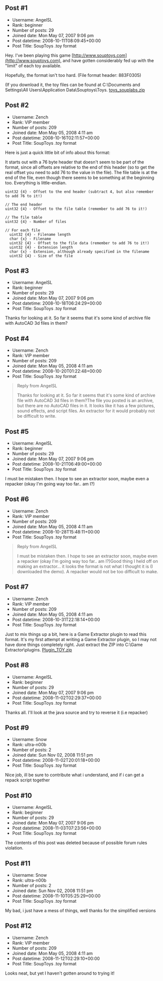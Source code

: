 ## Post #1
- Username: AngelSL
- Rank: beginner
- Number of posts: 29
- Joined date: Mon May 07, 2007 9:06 pm
- Post datetime: 2008-10-11T08:09:45+00:00
- Post Title: SoupToys .toy format

Hey. I've been playing this game [http://www.souptoys.com](http://www.souptoys.com), and have gotten considerably fed up with the "limit" of each toy available. 

Hopefully, the format isn't too hard.
(File format header: 883F0305)

(If you download it, the toy files can be found at C:\Documents and Settings\All Users\Application Data\Souptoys\Toys.
[toys_souplabs.zip](https://xentaxbackup.github.io/file/1682_toys_souplabs.zip)
## Post #2
- Username: Zench
- Rank: VIP member
- Number of posts: 209
- Joined date: Mon May 05, 2008 4:11 am
- Post datetime: 2008-10-16T02:11:57+00:00
- Post Title: SoupToys .toy format

Here is just a quick little bit of info about this format:

It starts out with a 76 byte header that doesn't seem to be part of the format, since all offsets are relative to the end of this header (so to get the real offset you need to add 76 to the value in the file). The file table is at the end of the file, even though there seems to be something at the beginning too. Everything is little-endian.

```
uint32 {4} - Offset to the end header (subtract 4, but also remember to add 76 to it!)

// The end header
uint32 {4} - Offset to the file table (remember to add 76 to it!)

// The file table
uint32 {4} - Number of files

// For each file
  uint32 {4} - Filename length
  char {x} - Filename
  uint32 {4} - Offset to the file data (remember to add 76 to it!)
  uint32 {4} - Extension length
  char {x} - Extension, although already specified in the filename
  uint32 {4} - Size of the file
```
## Post #3
- Username: AngelSL
- Rank: beginner
- Number of posts: 29
- Joined date: Mon May 07, 2007 9:06 pm
- Post datetime: 2008-10-18T06:24:29+00:00
- Post Title: SoupToys .toy format

Thanks for looking at it. So far it seems that it's some kind of archive file with AutoCAD 3d files in them?
## Post #4
- Username: Zench
- Rank: VIP member
- Number of posts: 209
- Joined date: Mon May 05, 2008 4:11 am
- Post datetime: 2008-10-20T01:22:48+00:00
- Post Title: SoupToys .toy format

> Reply from AngelSL
>
> Thanks for looking at it. So far it seems that it's some kind of archive file with AutoCAD 3d files in them?The file you posted is an archive, but there are no AutoCAD files in it. It looks like it has a few pictures, sound effects, and script files. An extractor for it would probably not be difficult to write.
## Post #5
- Username: AngelSL
- Rank: beginner
- Number of posts: 29
- Joined date: Mon May 07, 2007 9:06 pm
- Post datetime: 2008-10-21T06:49:00+00:00
- Post Title: SoupToys .toy format

I must be mistaken then. I hope to see an extractor soon, maybe even a repacker (okay I'm going way too far.. am I?)
## Post #6
- Username: Zench
- Rank: VIP member
- Number of posts: 209
- Joined date: Mon May 05, 2008 4:11 am
- Post datetime: 2008-10-28T15:48:11+00:00
- Post Title: SoupToys .toy format

> Reply from AngelSL
>
> I must be mistaken then. I hope to see an extractor soon, maybe even a repacker (okay I'm going way too far.. am I?)Good thing I held off on making an extractor... it looks the format is not what I thought it is (I downloaded the demo). A repacker would not be too difficult to make.
## Post #7
- Username: Zench
- Rank: VIP member
- Number of posts: 209
- Joined date: Mon May 05, 2008 4:11 am
- Post datetime: 2008-10-31T22:18:14+00:00
- Post Title: SoupToys .toy format

Just to mix things up a bit, here is a Game Extractor plugin to read this format. It's my first attempt at writing a Game Extractor plugin, so I may not have done things completely right. Just extract the ZIP into C:\Game Extractor\plugins.
[Plugin_TOY.zip](https://xentaxbackup.github.io/file/1710_Plugin_TOY.zip)
## Post #8
- Username: AngelSL
- Rank: beginner
- Number of posts: 29
- Joined date: Mon May 07, 2007 9:06 pm
- Post datetime: 2008-11-02T02:29:37+00:00
- Post Title: SoupToys .toy format

Thanks all. I'll look at the java source and try to reverse it (i.e repacker)
## Post #9
- Username: Snow
- Rank: ultra-n00b
- Number of posts: 2
- Joined date: Sun Nov 02, 2008 11:51 pm
- Post datetime: 2008-11-02T20:01:18+00:00
- Post Title: SoupToys .toy format

Nice job, ill be sure to contribute what i understand, and if i can get a repack script together
## Post #10
- Username: AngelSL
- Rank: beginner
- Number of posts: 29
- Joined date: Mon May 07, 2007 9:06 pm
- Post datetime: 2008-11-03T07:23:56+00:00
- Post Title: SoupToys .toy format

The contents of this post was deleted because of possible forum rules violation.
## Post #11
- Username: Snow
- Rank: ultra-n00b
- Number of posts: 2
- Joined date: Sun Nov 02, 2008 11:51 pm
- Post datetime: 2008-11-10T05:25:29+00:00
- Post Title: SoupToys .toy format

My bad, i just have a mess of things, well thanks for the simplified versions
## Post #12
- Username: Zench
- Rank: VIP member
- Number of posts: 209
- Joined date: Mon May 05, 2008 4:11 am
- Post datetime: 2008-11-12T02:29:10+00:00
- Post Title: SoupToys .toy format

Looks neat, but yet I haven't gotten around to trying it!
